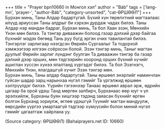 +++
title = "Prayer bpn10660 in Монгол хэл"
author = "Báb"
tags = ['lang-mn', 'prayer-', "author-Báb", "category-unsorted", "cat-ӨРШӨӨЛ"]
+++
Бурхан минь, Таны Алдар бадартугай.  Бүхий  хүн төрөлхтний магтаалаас илүүд ариуссан Таны алдрыг би хэрхэн дурдаж чадах билээ.  Таны Алдар нэр мандан бадраг, Бурхан минь, Та бол Хаан эзэн, Мөнхийн Үнэн мөн билээ.  Та тэнгэр диваажин болоод газар дэлхий дээр байгаа бүхнийг мэдэх бөгөөд Тань руу бүгд эргэн очих тавилантай билээ.   Тэнгэрлэг зарлигаар нээгдсэн Өөрийн Сургаалыг Та тодорхой хэмжээгээр илгээн соёрхсон болой.  Эзэн тэнгэр минь, Таныг магтан дуулъя!  Өөрийн зарлиг лүндэнг буулган Та диваажин тэнгэр ба газар дэлхий дээр орших, мөн тэдгээрийн хооронд орших бүхний хүчийг ашиглан хүссэн хүнээ ялалтанд хүргэдэг билээ.   Та бол Эзэгнэгч, Мөнхийн Үнэн, ялагдашгүй хүчит Эзэн тэнгэр мөн.  
Бурхан минь, Таны алдар бадартугай.  Таны өршөөл энэрлийг наминчлан гуйсан шадар зарц нарынхаа нүгэл гэмийг Та үргэлжид өршөөн хэлтрүүлдэг билээ.  Үүрийн гэгээнээр Танаас өршөөл аврал эрж, өдрийн цагаар ба орой үдэш Танд мөргөн залбирч, Бурханаас өөр юуг ч үл эрэлхийлж, Бурханы буян хишгээр тэдэнд заяасан бүхнийг өргөн болгон Бурханд зориулж, өглөө үдэшгүй Түүнийг магтан мандуулж, өөрсдийн үүргээ умартаагүй тэдгээр хүмүүсийн болон миний нүгэл гэмийг цагаатгаж хайрлана уу.

(Source category: ӨРШӨӨЛ)
(Bahaiprayers.net ID: 10660)
